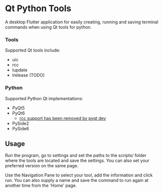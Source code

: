 # Qt Python Tools

A desktop Flutter application for easily creating, running and saving terminal commands when using Qt tools for python.

### Tools

Supported Qt tools include:

- uic
- rcc
- lupdate
- lrelease (TODO)

### Python

Supported Python Qt implementations:

- PyQt5
- PyQt6
  - [rcc support has been removed by pyqt dev](https://www.riverbankcomputing.com/pipermail/pyqt/2020-September/043210.html)
- PySide2
- PySide6

## Usage

Run the program, go to settings and set the paths to the scripts/ folder where the tools are located and save the settings.
You can also set your preferred version on the same page.

Use the Navigation Pane to select your tool, add the information and click run.
You can also supply a name and save the command to run again at another time from the 'Home' page.
